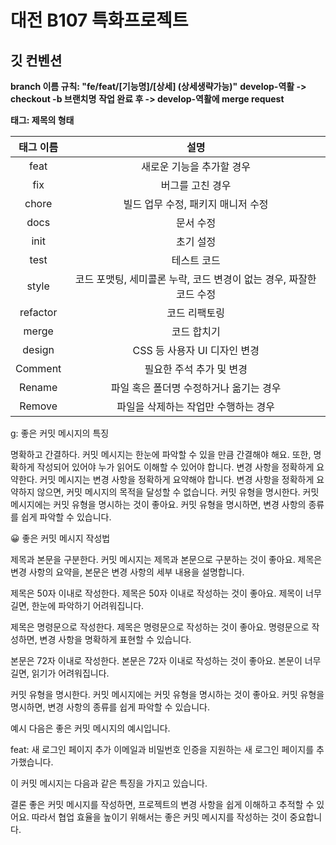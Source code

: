 # 대전 B107 특화프로젝트

## 깃 컨벤션
**branch 이름 규칙: "fe/feat/[기능명]/[상세] (상세생략가능)"**
**develop-역활 -> checkout -b 브랜치명**
**작업 완료 후 -> develop-역활에 merge request**

**태그: 제목의 형태**

| 태그 이름 |                                설명                                 |
| :-------: | :-----------------------------------------------------------------: |
|   feat    |                      새로운 기능을 추가할 경우                      |
|    fix    |                          버그를 고친 경우                           |
|   chore   |                 빌드 업무 수정, 패키지 매니저 수정                  |
|   docs    |                              문서 수정                              |
|   init    |                              초기 설정                              |
|   test    |                             테스트 코드                             |
|   style   | 코드 포맷팅, 세미콜론 누락, 코드 변경이 없는 경우, 짜잘한 코드 수정 |
| refactor  |                            코드 리팩토링                            |
|   merge   |                             코드 합치기                             |
|  design   |                    CSS 등 사용자 UI 디자인 변경                      |
| Comment   |                      필요한 주석 추가 및 변경                       |
| Rename    |                   파일 혹은 폴더명 수정하거나 옮기는 경우               |
| Remove    |                     파일을 삭제하는 작업만 수행하는 경우             |


g: 좋은 커밋 메시지의 특징

명확하고 간결하다. 커밋 메시지는 한눈에 파악할 수 있을 만큼 간결해야 해요. 또한, 명확하게 작성되어 있어야 누가 읽어도 이해할 수 있어야 합니다.
변경 사항을 정확하게 요약한다. 커밋 메시지는 변경 사항을 정확하게 요약해야 합니다. 변경 사항을 정확하게 요약하지 않으면, 커밋 메시지의 목적을 달성할 수 없습니다.
커밋 유형을 명시한다. 커밋 메시지에는 커밋 유형을 명시하는 것이 좋아요. 커밋 유형을 명시하면, 변경 사항의 종류를 쉽게 파악할 수 있습니다.

:grinning: 좋은 커밋 메시지 작성법

제목과 본문을 구분한다.
커밋 메시지는 제목과 본문으로 구분하는 것이 좋아요. 제목은 변경 사항의 요약을, 본문은 변경 사항의 세부 내용을 설명합니다.

제목은 50자 이내로 작성한다.
제목은 50자 이내로 작성하는 것이 좋아요. 제목이 너무 길면, 한눈에 파악하기 어려워집니다.

제목은 명령문으로 작성한다.
제목은 명령문으로 작성하는 것이 좋아요. 명령문으로 작성하면, 변경 사항을 명확하게 표현할 수 있습니다.

본문은 72자 이내로 작성한다.
본문은 72자 이내로 작성하는 것이 좋아요. 본문이 너무 길면, 읽기가 어려워집니다.

커밋 유형을 명시한다.
커밋 메시지에는 커밋 유형을 명시하는 것이 좋아요. 커밋 유형을 명시하면, 변경 사항의 종류를 쉽게 파악할 수 있습니다.

예시
다음은 좋은 커밋 메시지의 예시입니다.

feat: 새 로그인 페이지 추가
이메일과 비밀번호 인증을 지원하는 새 로그인 페이지를 추가했습니다.

이 커밋 메시지는 다음과 같은 특징을 가지고 있습니다.

결론
좋은 커밋 메시지를 작성하면, 프로젝트의 변경 사항을 쉽게 이해하고 추적할 수 있어요. 따라서 협업 효율을 높이기 위해서는 좋은 커밋 메시지를 작성하는 것이 중요합니다.
